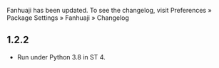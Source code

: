 Fanhuaji has been updated. To see the changelog, visit
Preferences » Package Settings » Fanhuaji » Changelog

## 1.2.2

- Run under Python 3.8 in ST 4.
